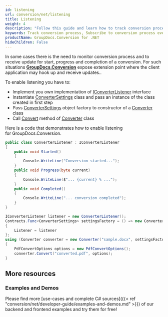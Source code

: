 ```yaml
---
id: listening
url: conversion/net/listening
title: Listening
weight: 4
description: "Follow this guide and learn how to track conversion process by subscribing to specific events of GroupDocs.Conversion for .NET API."
keywords: Track conversion process, Subscribe to conversion process events
productName: GroupDocs.Conversion for .NET
hideChildren: False
---
```

In some cases there is the need to monitor conversion process and to receive update for start, progress and completion of a conversion. For such situations [**GroupDocs.Conversion**](https://products.groupdocs.com/conversion/net) expose extension point where the client application may hook up and receive updates.. 

To enable listening you have to:

*   Implement you own implementation of [IConverterListener](https://apireference.groupdocs.com/net/conversion/groupdocs.conversion.reporting/iconverterlistener) interface
*   Instantiate [ConverterSettings](https://apireference.groupdocs.com/net/conversion/groupdocs.conversion/convertersettings) class and pass an instance of the class created in first step
*   Pass [ConverterSettings](https://apireference.groupdocs.com/net/conversion/groupdocs.conversion/convertersettings) object factory to constructor of a [Converter](https://apireference.groupdocs.com/net/conversion/groupdocs.conversion/converter) class
*   Call [Convert](https://apireference.groupdocs.com/net/conversion/groupdocs.conversion/converter/methods/convert/2) method of [Converter](https://apireference.groupdocs.com/net/conversion/groupdocs.conversion/converter) class

Here is a code that demonstrates how to enable listening for GroupDocs.Conversion.

```csharp
public class ConverterListener : IConverterListener
{
    public void Started()
    {
        Console.WriteLine("Conversion started...");
    }
    public void Progress(byte current)
    {
        Console.WriteLine($"... {current} % ...");
    }
    public void Completed()
    {
        Console.WriteLine("... conversion completed");
    }
}
```

```csharp
IConverterListener listener = new ConverterListener();
Contracts.Func<ConverterSettings> settingsFactory = () => new ConverterSettings
{
    Listener = listener
};
using (Converter converter = new Converter("sample.docx", settingsFactory))
{
    PdfConvertOptions options = new PdfConvertOptions();
    converter.Convert("converted.pdf", options);
}
```

## More resources

### Examples and Demos

Please find more [use-cases and complete C# sources]({{< ref "conversion/net/developer-guide/examples-and-demos.md" >}}) of our backend and frontend examples and try them for free!
